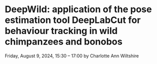 # DeepWild: application of the pose estimation tool DeepLabCut for behaviour tracking in wild chimpanzees and bonobos
Friday, August 9, 2024, 15:30 – 17:00 by Charlotte Ann Wiltshire
